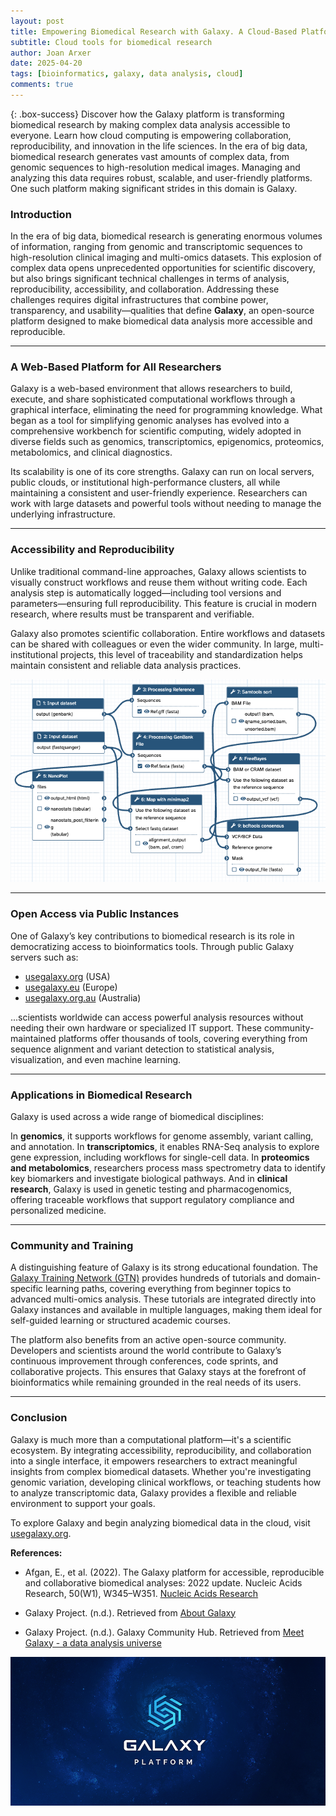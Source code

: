 ```yaml
---
layout: post
title: Empowering Biomedical Research with Galaxy. A Cloud-Based Platform
subtitle: Cloud tools for biomedical research
author: Joan Arxer
date: 2025-04-20
tags: [bioinformatics, galaxy, data analysis, cloud]
comments: true
---
```


{: .box-success} Discover how the Galaxy platform is transforming biomedical research by making complex data analysis accessible to everyone. Learn how cloud computing is empowering collaboration, reproducibility, and innovation in the life sciences. In the era of big data, biomedical research generates vast amounts of complex data, from genomic sequences to high-resolution medical images. Managing and analyzing this data requires robust, scalable, and user-friendly platforms. One such platform making significant strides in this domain is Galaxy.

### Introduction

In the era of big data, biomedical research is generating enormous volumes of information, ranging from genomic and transcriptomic sequences to high-resolution clinical imaging and multi-omics datasets. This explosion of complex data opens unprecedented opportunities for scientific discovery, but also brings significant technical challenges in terms of analysis, reproducibility, accessibility, and collaboration. Addressing these challenges requires digital infrastructures that combine power, transparency, and usability—qualities that define **Galaxy**, an open-source platform designed to make biomedical data analysis more accessible and reproducible.

---

### A Web-Based Platform for All Researchers

Galaxy is a web-based environment that allows researchers to build, execute, and share sophisticated computational workflows through a graphical interface, eliminating the need for programming knowledge. What began as a tool for simplifying genomic analyses has evolved into a comprehensive workbench for scientific computing, widely adopted in diverse fields such as genomics, transcriptomics, epigenomics, proteomics, metabolomics, and clinical diagnostics.

Its scalability is one of its core strengths. Galaxy can run on local servers, public clouds, or institutional high-performance clusters, all while maintaining a consistent and user-friendly experience. Researchers can work with large datasets and powerful tools without needing to manage the underlying infrastructure.

---

### Accessibility and Reproducibility

Unlike traditional command-line approaches, Galaxy allows scientists to visually construct workflows and reuse them without writing code. Each analysis step is automatically logged—including tool versions and parameters—ensuring full reproducibility. This feature is crucial in modern research, where results must be transparent and verifiable.

Galaxy also promotes scientific collaboration. Entire workflows and datasets can be shared with colleagues or even the wider community. In large, multi-institutional projects, this level of traceability and standardization helps maintain consistent and reliable data analysis practices.

![Workflow](/assets/img/workflow.png)

---

### Open Access via Public Instances

One of Galaxy’s key contributions to biomedical research is its role in democratizing access to bioinformatics tools. Through public Galaxy servers such as:

- [usegalaxy.org](https://usegalaxy.org) (USA)
- [usegalaxy.eu](https://usegalaxy.eu) (Europe)
- [usegalaxy.org.au](https://usegalaxy.org.au) (Australia)

...scientists worldwide can access powerful analysis resources without needing their own hardware or specialized IT support. These community-maintained platforms offer thousands of tools, covering everything from sequence alignment and variant detection to statistical analysis, visualization, and even machine learning.

---

### Applications in Biomedical Research

Galaxy is used across a wide range of biomedical disciplines:

In **genomics**, it supports workflows for genome assembly, variant calling, and annotation. In **transcriptomics**, it enables RNA-Seq analysis to explore gene expression, including workflows for single-cell data. In **proteomics and metabolomics**, researchers process mass spectrometry data to identify key biomarkers and investigate biological pathways. And in **clinical research**, Galaxy is used in genetic testing and pharmacogenomics, offering traceable workflows that support regulatory compliance and personalized medicine.

---

### Community and Training

A distinguishing feature of Galaxy is its strong educational foundation. The [Galaxy Training Network (GTN)](https://training.galaxyproject.org) provides hundreds of tutorials and domain-specific learning paths, covering everything from beginner topics to advanced multi-omics analysis. These tutorials are integrated directly into Galaxy instances and available in multiple languages, making them ideal for self-guided learning or structured academic courses.

The platform also benefits from an active open-source community. Developers and scientists around the world contribute to Galaxy’s continuous improvement through conferences, code sprints, and collaborative projects. This ensures that Galaxy stays at the forefront of bioinformatics while remaining grounded in the real needs of its users.

---

### Conclusion

Galaxy is much more than a computational platform—it's a scientific ecosystem. By integrating accessibility, reproducibility, and collaboration into a single interface, it empowers researchers to extract meaningful insights from complex biomedical datasets. Whether you're investigating genomic variation, developing clinical workflows, or teaching students how to analyze transcriptomic data, Galaxy provides a flexible and reliable environment to support your goals.

To explore Galaxy and begin analyzing biomedical data in the cloud, visit [usegalaxy.org](https://usegalaxy.org).



**References:**

- Afgan, E., et al. (2022). The Galaxy platform for accessible, reproducible and collaborative biomedical analyses: 2022 update. Nucleic Acids Research, 50(W1), W345–W351. [Nucleic Acids Research](https://doi.org/10.1093/nar/gkac247)

- Galaxy Project. (n.d.). Retrieved from [About Galaxy](https://galaxyproject.org/support/about-galaxy/)

- Galaxy Project. (n.d.). Galaxy Community Hub. Retrieved from [Meet Galaxy - a data analysis universe](https://galaxyproject.org/)



  
![galaxy](/assets/img/galaxy.png)
